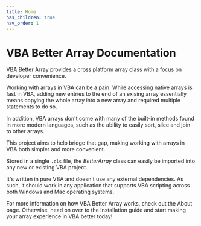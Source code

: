 ```yaml
---
title: Home
has_children: true 
nav_order: 1
---
```


# VBA Better Array Documentation

VBA Better Array provides a cross platform array class with a focus on developer convenience. 

Working with arrays in VBA can be a pain. While accessing native arrays is fast in VBA, adding new entries to the end of an exising array essentially means copying the whole array into a new array and required multiple statements to do so. 

In addition, VBA arrays don't come with many of the built-in methods found in more modern languages, such as the ability to easily sort, slice and join to other arrays.

This project aims to help bridge that gap, making working with arrays in VBA both simpler and more convenient.

Stored in a single `.cls` file, the *BetterArray* class can easily be imported into any new or existing VBA project.

It's written in pure VBA and doesn't use any external dependencies. As such, it should work in any application that supports VBA scripting across both Windows and Mac operating systems.

For more information on how VBA Better Array works, check out the About page. Otherwise, head on over to the Installation guide and start making your array experience in VBA better today!
